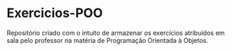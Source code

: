 # Exercicios-POO
Repositório criado com o intuito de armazenar os exercícios atribuídos em sala pelo professor na matéria de Programação Orientada à Objetos.
